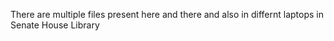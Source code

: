 There are multiple files present here and there and also in differnt laptops in Senate House Library

